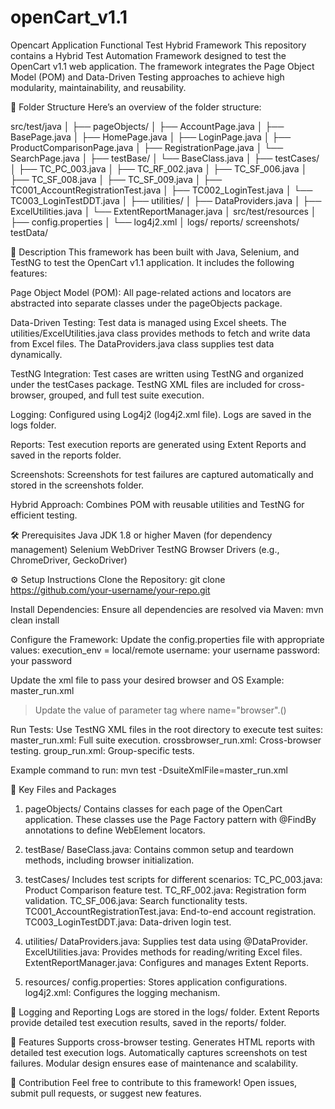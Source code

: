 # openCart_v1.1
Opencart Application Functional Test Hybrid Framework
This repository contains a Hybrid Test Automation Framework designed to test the OpenCart v1.1 web application. The framework integrates the Page Object Model (POM) and Data-Driven Testing approaches to achieve high modularity, maintainability, and reusability.

📁 Folder Structure
Here’s an overview of the folder structure:

src/test/java
│
├── pageObjects/
│   ├── AccountPage.java
│   ├── BasePage.java
│   ├── HomePage.java
│   ├── LoginPage.java
│   ├── ProductComparisonPage.java
│   ├── RegistrationPage.java
│   └── SearchPage.java
│
├── testBase/
│   └── BaseClass.java
│
├── testCases/
│   ├── TC_PC_003.java
│   ├── TC_RF_002.java
│   ├── TC_SF_006.java
│   ├── TC_SF_008.java
│   ├── TC_SF_009.java
│   ├── TC001_AccountRegistrationTest.java
│   ├── TC002_LoginTest.java
│   └── TC003_LoginTestDDT.java
│
├── utilities/
│   ├── DataProviders.java
│   ├── ExcelUtilities.java
│   └── ExtentReportManager.java
│
src/test/resources
│   ├── config.properties
│   └── log4j2.xml
│
logs/
reports/
screenshots/
testData/

📜 Description
This framework has been built with Java, Selenium, and TestNG to test the OpenCart v1.1 application. It includes the following features:

Page Object Model (POM):
All page-related actions and locators are abstracted into separate classes under the pageObjects package.

Data-Driven Testing:
Test data is managed using Excel sheets.
The utilities/ExcelUtilities.java class provides methods to fetch and write data from Excel files.
The DataProviders.java class supplies test data dynamically.

TestNG Integration:
Test cases are written using TestNG and organized under the testCases package.
TestNG XML files are included for cross-browser, grouped, and full test suite execution.

Logging:
Configured using Log4j2 (log4j2.xml file).
Logs are saved in the logs folder.

Reports:
Test execution reports are generated using Extent Reports and saved in the reports folder.

Screenshots:
Screenshots for test failures are captured automatically and stored in the screenshots folder.

Hybrid Approach:
Combines POM with reusable utilities and TestNG for efficient testing.

🛠️ Prerequisites
Java JDK 1.8 or higher
Maven (for dependency management)
Selenium WebDriver
TestNG
Browser Drivers (e.g., ChromeDriver, GeckoDriver)

⚙️ Setup Instructions
Clone the Repository:
git clone https://github.com/your-username/your-repo.git

Install Dependencies: Ensure all dependencies are resolved via Maven:
mvn clean install

Configure the Framework:
Update the config.properties file with appropriate values:
execution_env = local/remote
username: your username
password: your password

Update the xml file to pass your desired browser and OS
Example: master_run.xml
>Update the value of parameter tag where name="browser".(<parameter name="browser" value="edge/Your desired browser" />)

Run Tests:
Use TestNG XML files in the root directory to execute test suites:
master_run.xml: Full suite execution.
crossbrowser_run.xml: Cross-browser testing.
group_run.xml: Group-specific tests.

Example command to run:
mvn test -DsuiteXmlFile=master_run.xml

📂 Key Files and Packages
1. pageObjects/
Contains classes for each page of the OpenCart application. These classes use the Page Factory pattern with @FindBy annotations to define WebElement locators.

2. testBase/
BaseClass.java:
Contains common setup and teardown methods, including browser initialization.

3. testCases/
Includes test scripts for different scenarios:
TC_PC_003.java: Product Comparison feature test.
TC_RF_002.java: Registration form validation.
TC_SF_006.java: Search functionality tests.
TC001_AccountRegistrationTest.java: End-to-end account registration.
TC003_LoginTestDDT.java: Data-driven login test.

4. utilities/
DataProviders.java: Supplies test data using @DataProvider.
ExcelUtilities.java: Provides methods for reading/writing Excel files.
ExtentReportManager.java: Configures and manages Extent Reports.

5. resources/
config.properties:
Stores application configurations.
log4j2.xml:
Configures the logging mechanism.

📝 Logging and Reporting
Logs are stored in the logs/ folder.
Extent Reports provide detailed test execution results, saved in the reports/ folder.

🚀 Features
Supports cross-browser testing.
Generates HTML reports with detailed test execution logs.
Automatically captures screenshots on test failures.
Modular design ensures ease of maintenance and scalability.

🤝 Contribution
Feel free to contribute to this framework! Open issues, submit pull requests, or suggest new features.
